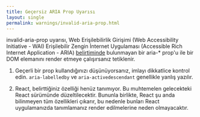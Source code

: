 ```yaml
---
title: Geçersiz ARIA Prop Uyarısı
layout: single
permalink: warnings/invalid-aria-prop.html
---
```


invalid-aria-prop uyarısı, Web Erişilebilirlik Girişimi (Web Accessibility Initiative - WAI) Erişilebilir Zengin İnternet Uygulaması (Accessible Rich Internet Application - ARIA) [belirtiminde](https://www.w3.org/TR/wai-aria-1.1/#states_and_properties) bulunmayan bir aria-* prop'u ile bir DOM elemanını render etmeye çalışırsanız tetiklenir.

1. Geçerli bir prop kullandığınızı düşünüyorsanız, imlayı dikkatlice kontrol edin. `aria-labelledby` ve `aria-activedescendant` genellikle yanlış yazılır.

2. React, belirttiğiniz özelliği henüz tanımıyor. Bu muhtemelen gelecekteki React sürümünde düzeltilecektir. Bununla birlikte, React şu anda bilinmeyen tüm özellikleri çıkarır, bu nedenle bunları React uygulamanızda tanımlamanız render edilmelerine neden olmayacaktır.
